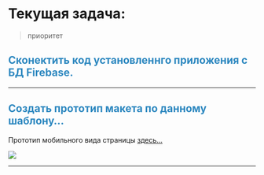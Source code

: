 # Текущая задача:

> приоритет

## <span style="color: #2C87BF;">Сконектить код установленнго приложения с БД Firebase.

---

 ## <span style="color: #2C87BF;"> Создать прототип макета по данному шаблону…


Прототип мобильного вида страницы [здесь…](./mob-view.html)

<a href='./mob-view.html'>
<img src="https://2.bp.blogspot.com/-B8b01KX1t3o/Yd2e9cDV2iI/AAAAAAAAHBc/9U1gR9NvMAQDwVPgbRcI-bjuhX4UenQCwCK4BGAYYCw/s600/ik001-701201.jpeg"></a>

---


